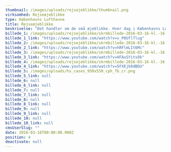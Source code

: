 ```yaml
---
thumbnail: /images/uploads/rejsejeblikke/thumbnail.png
virksomhed: Rejseøjeblikke
type: Københavns Lufthavne
title: Rejseøjeblikke
beskrivelse: "Det handler om de små øjeblikke. Hver dag i Københavns Lufthavne mødes mennesker fra nær og fjern og med hver deres historie og hver deres rejseøjeblik. Denne helt særlige stemning ønskede Københavns Lufthavne og Hjaltelin Stahl at sætte fokus på. Vi valgte derfor at lade Christiane Schaumburg-Müller, Rune Glifberg, Nicolai Nørgaard og Emma Leth dele deres egne CPH rejseøjeblikke i #CPHairport."
billede_1: /images/uploads/rejsejeblikke/skrmbillede-2016-03-16-kl.-16.16.47.png
billede_1_link: "https://www.youtube.com/watch?v=v_P0UflTlug"
billede_2: /images/uploads/rejsejeblikke/skrmbillede-2016-03-16-kl.-16.20.19.png
billede_2_link: "https://www.youtube.com/watch?v=hRFlmLIt6Mc"
billede_3: /images/uploads/rejsejeblikke/skrmbillede-2016-03-16-kl.-16.22.05.png
billede_3_link: "https://www.youtube.com/watch?v=HFAuSYitsOk"
billede_4: /images/uploads/rejsejeblikke/skrmbillede-2016-03-16-kl.-16.23.38.png
billede_4_link: "https://www.youtube.com/watch?v=5FXEjk0dBDU"
billede_5: /images/uploads/hs_cases_950x550_cph_fb_cr.png
billede_5_link: null
billede_6: null
billede_6_link: null
billede_7: null
billede_7_link: null
billede_8: null
billede_8_link: null
billede_9: null
billede_9_link: null
billede_10: null
billede_10_link: null
cmsUserSlug: ""
date: 2016-03-16T00:00:00.000Z
position: 4
deactivate: null
---
```


